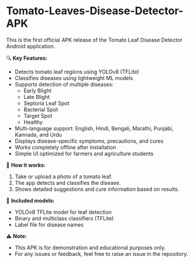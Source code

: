 # Tomato-Leaves-Disease-Detector-APK

This is the first official APK release of the Tomato Leaf Disease Detector Android application.

🔍 **Key Features:**
- Detects tomato leaf regions using YOLOv8 (TFLite)
- Classifies diseases using lightweight ML models
- Supports detection of multiple diseases:
  - Early Blight
  - Late Blight
  - Septoria Leaf Spot
  - Bacterial Spot
  - Target Spot
  - Healthy
- Multi-language support: English, Hindi, Bengali, Marathi, Punjabi, Kannada, and Urdu
- Displays disease-specific symptoms, precautions, and cures
- Works completely offline after installation
- Simple UI optimized for farmers and agriculture students

📸 **How it works:**
1. Take or upload a photo of a tomato leaf.
2. The app detects and classifies the disease.
3. Shows detailed suggestions and cure information based on results.

📁 **Included models:**
- YOLOv8 TFLite model for leaf detection
- Binary and multiclass classifiers (TFLite)
- Label file for disease names

⚠️ **Note:**
- This APK is for demonstration and educational purposes only.
- For any issues or feedback, feel free to raise an issue in the repository.
